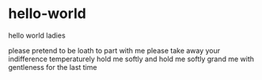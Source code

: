# hello-world
hello world ladies

please pretend to be loath to part with me
please take away your indifference temperaturely
hold me softly and hold me softly
grand me with gentleness for the last time
